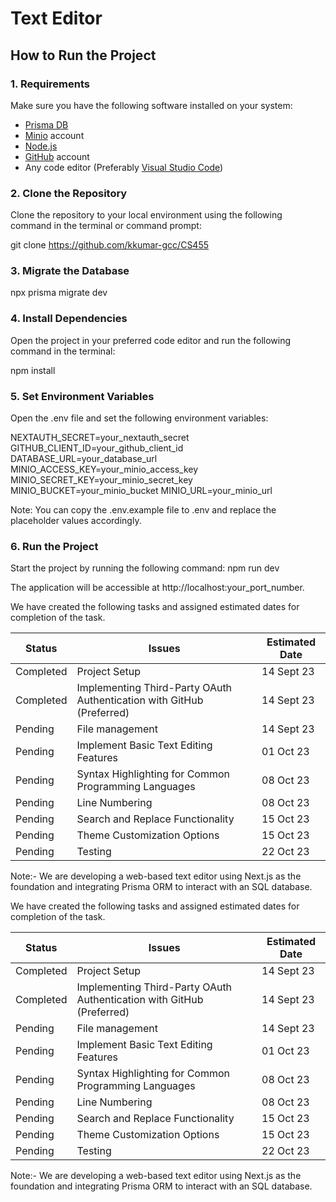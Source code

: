 # Text Editor

## How to Run the Project

### 1. Requirements

Make sure you have the following software installed on your system:

- [Prisma DB](https://prisma.io)
- [Minio](https://min.io) account
- [Node.js](https://nodejs.org)
- [GitHub](https://github.com) account
- Any code editor (Preferably [Visual Studio Code](https://code.visualstudio.com))

### 2. Clone the Repository

Clone the repository to your local environment using the following command in the terminal or command prompt:

git clone https://github.com/kkumar-gcc/CS455

### 3. Migrate the Database

npx prisma migrate dev


### 4. Install Dependencies
Open the project in your preferred code editor and run the following command in the terminal:

npm install


### 5. Set Environment Variables

Open the .env file and set the following environment variables:

NEXTAUTH_SECRET=your_nextauth_secret
GITHUB_CLIENT_ID=your_github_client_id
DATABASE_URL=your_database_url
MINIO_ACCESS_KEY=your_minio_access_key
MINIO_SECRET_KEY=your_minio_secret_key
MINIO_BUCKET=your_minio_bucket
MINIO_URL=your_minio_url

Note: You can copy the .env.example file to .env and replace the placeholder values accordingly.

### 6. Run the Project

Start the project by running the following command:
npm run dev

The application will be accessible at http://localhost:your_port_number.





We have created the following tasks and assigned estimated dates for completion of the task.

| Status | Issues | Estimated Date|
| -------|------- | ------------- |
|Completed|Project Setup |14 Sept 23|
|Completed|Implementing Third-Party OAuth Authentication with GitHub (Preferred) |14 Sept 23|
|Pending|File management |14 Sept 23|
|Pending|Implement Basic Text Editing Features|01 Oct 23|
|Pending|Syntax Highlighting for Common Programming Languages |08 Oct 23|
|Pending|Line Numbering |08 Oct 23|
|Pending|Search and Replace Functionality |15 Oct 23|
|Pending|Theme Customization Options|15 Oct 23|
|Pending|Testing|22 Oct 23|

Note:- We are developing a web-based text editor using Next.js as the foundation and integrating Prisma ORM to interact with an SQL database.





We have created the following tasks and assigned estimated dates for completion of the task.

| Status | Issues | Estimated Date|
| -------|------- | ------------- |
|Completed|Project Setup |14 Sept 23|
|Completed|Implementing Third-Party OAuth Authentication with GitHub (Preferred) |14 Sept 23|
|Pending|File management |14 Sept 23|
|Pending|Implement Basic Text Editing Features|01 Oct 23|
|Pending|Syntax Highlighting for Common Programming Languages |08 Oct 23|
|Pending|Line Numbering |08 Oct 23|
|Pending|Search and Replace Functionality |15 Oct 23|
|Pending|Theme Customization Options|15 Oct 23|
|Pending|Testing|22 Oct 23|

Note:- We are developing a web-based text editor using Next.js as the foundation and integrating Prisma ORM to interact with an SQL database.
